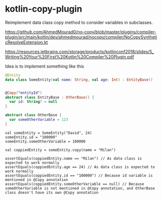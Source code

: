 # kotlin-copy-plugin
Reimplement data class copy method to consider variables in subclasses.

https://github.com/AhmedMourad0/no-copy/blob/master/plugins/compiler-plugin/src/main/kotlin/dev/ahmedmourad/nocopy/compiler/NoCopySyntheticResolveExtension.kt

https://resources.jetbrains.com/storage/products/kotlinconf2018/slides/5_Writing%20Your%20First%20Kotlin%20Compiler%20Plugin.pdf

Idea is to implement something like this
```kotlin
@Entity
data class SomeEntity(val name: String, val age: Int) : EntityBase()


@Copy("entityId")
abstract class EntityBase : OtherBase() {
  var id: String? = null
}

abstract class OtherBase { 
  var someOtherVariable = 123
}
```

```
val someEntity = SomeEntity("David", 24)
someEntity.id = "100000"
someEntity.someOtherVariable = 100000

val coppiedEntity = someEntity.copy(name = "Milan")

assertEquals(coppiedEntity.name == "Milan") // As data class is expected to work normally
assertEquals(coppiedEntity.age == 24) // As data class is expected to work normally
assertEquals(coppiedEntity.id == "100000") // Because id variable is mentioned in @Copy annotation
assertEquals(coppiedEntity.someOtherVariable == null) // Because someOtherVariable is not mentioned in @Copy annotation, and OtherBase class doesn't have its own @Copy annotation

```
